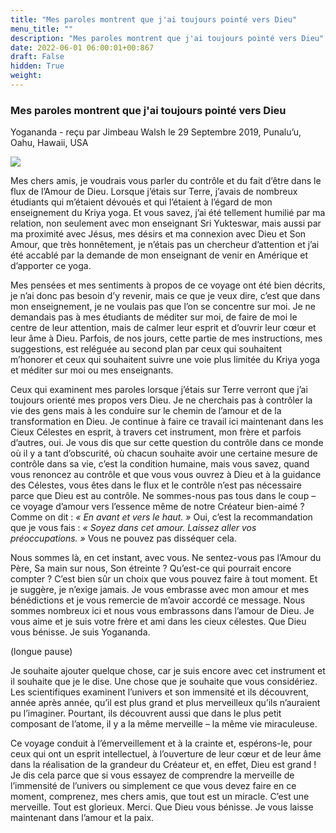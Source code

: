 ```yaml
---
title: "Mes paroles montrent que j'ai toujours pointé vers Dieu"
menu_title: ""
description: "Mes paroles montrent que j'ai toujours pointé vers Dieu"
date: 2022-06-01 06:00:01+00:867
draft: False
hidden: True
weight:
---
```

### Mes paroles montrent que j'ai toujours pointé vers Dieu

Yogananda - reçu par Jimbeau Walsh le 29 Septembre 2019, Punalu’u, Oahu, Hawaii, USA

![](/fr-contemporary-messages/fr-contemporary-messages-by-date-order/fr-contemporary-messages-2019/le-soutien-de-dieu.jpg)

Mes chers amis, je voudrais vous parler du contrôle et du fait d’être dans le flux de l’Amour de Dieu. Lorsque j’étais sur Terre, j’avais de nombreux étudiants qui m’étaient dévoués et qui l’étaient à l’égard de mon enseignement du Kriya yoga. Et vous savez, j’ai été tellement humilié par ma relation, non seulement avec mon enseignant Sri Yukteswar, mais aussi par ma proximité avec Jésus, mes désirs et ma connexion avec Dieu et Son Amour, que très honnêtement, je n’étais pas un chercheur d’attention et j’ai été accablé par la demande de mon enseignant de venir en Amérique et d’apporter ce yoga.

Mes pensées et mes sentiments à propos de ce voyage ont été bien décrits, je n’ai donc pas besoin d’y revenir, mais ce que je veux dire, c’est que dans mon enseignement, je ne voulais pas que l’on se concentre sur moi. Je ne demandais pas à mes étudiants de méditer sur moi, de faire de moi le centre de leur attention, mais de calmer leur esprit et d’ouvrir leur cœur et leur âme à Dieu. Parfois, de nos jours, cette partie de mes instructions, mes suggestions, est reléguée au second plan par ceux qui souhaitent m’honorer et ceux qui souhaitent suivre une voie plus limitée du Kriya yoga et méditer sur moi ou mes enseignants.

Ceux qui examinent mes paroles lorsque j’étais sur Terre verront que j’ai toujours orienté mes propos vers Dieu. Je ne cherchais pas à contrôler la vie des gens mais à les conduire sur le chemin de l’amour et de la transformation en Dieu. Je continue à faire ce travail ici maintenant dans les Cieux Célestes en esprit, à travers cet instrument, mon frère et parfois d’autres, oui. Je vous dis que sur cette question du contrôle dans ce monde où il y a tant d’obscurité, où chacun souhaite avoir une certaine mesure de contrôle dans sa vie, c’est la condition humaine, mais vous savez, quand vous renoncez au contrôle et que vous vous ouvrez à Dieu et à la guidance des Célestes, vous êtes dans le flux et le contrôle n’est pas nécessaire parce que Dieu est au contrôle. Ne sommes-nous pas tous dans le coup – ce voyage d’amour vers l’essence même de notre Créateur bien-aimé ? Comme on dit : *« En avant et vers le haut. »* Oui, c’est la recommandation que je vous fais : *« Soyez dans cet amour. Laissez aller vos préoccupations. »* Vous ne pouvez pas disséquer cela.

Nous sommes là, en cet instant, avec vous. Ne sentez-vous pas l’Amour du Père, Sa main sur nous, Son étreinte ? Qu’est-ce qui pourrait encore compter ? C’est bien sûr un choix que vous pouvez faire à tout moment. Et je suggère, je n’exige jamais. Je vous embrasse avec mon amour et mes bénédictions et je vous remercie de m’avoir accordé ce message. Nous sommes nombreux ici et nous vous embrassons dans l’amour de Dieu. Je vous aime et je suis votre frère et ami dans les cieux célestes. Que Dieu vous bénisse. Je suis Yogananda.

(longue pause)

Je souhaite ajouter quelque chose, car je suis encore avec cet instrument et il souhaite que je le dise. Une chose que je souhaite que vous considériez. Les scientifiques examinent l’univers et son immensité et ils découvrent, année après année, qu’il est plus grand et plus merveilleux qu’ils n’auraient pu l’imaginer. Pourtant, ils découvrent aussi que dans le plus petit composant de l’atome, il y a la même merveille – la même vie miraculeuse.

Ce voyage conduit à l’émerveillement et à la crainte et, espérons-le, pour ceux qui ont un esprit intellectuel, à l’ouverture de leur cœur et de leur âme dans la réalisation de la grandeur du Créateur et, en effet, Dieu est grand ! Je dis cela parce que si vous essayez de comprendre la merveille de l’immensité de l’univers ou simplement ce que vous devez faire en ce moment, comprenez, mes chers amis, que tout est un miracle. C’est une merveille. Tout est glorieux. Merci. Que Dieu vous bénisse. Je vous laisse maintenant dans l’amour et la paix.



